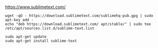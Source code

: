 
https://www.sublimetext.com/

    wget -qO - https://download.sublimetext.com/sublimehq-pub.gpg | sudo apt-key add -
    echo "deb https://download.sublimetext.com/ apt/stable/" | sudo tee /etc/apt/sources.list.d/sublime-text.list

    sudo apt-get update
    sudo apt-get install sublime-text

### 

